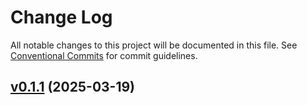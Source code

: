 # Change Log

All notable changes to this project will be documented in this file.
See [Conventional Commits](Https://conventionalcommits.org) for commit guidelines.

<!-- changelog -->

## [v0.1.1](https://github.com/greven/forex.git/compare/v0.1.1...v0.1.1) (2025-03-19)



